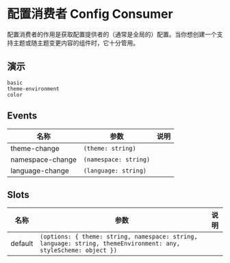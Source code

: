# 配置消费者 Config Consumer
配置消费者的作用是获取配置提供者的（通常是全局的）配置。当你想创建一个支持主题或随主题变更内容的组件时，它十分管用。
## 演示
```demo
basic
theme-environment
color
```
## Events
|名称|参数|说明|
|-|-|-|
|theme-change|`(theme: string)`||
|namespace-change|`(namespace: string)`||
|language-change|`(language: string)`||

## Slots
|名称|参数|说明|
|-|-|-|
|default|`(options: { theme: string, namespace: string, language: string, themeEnvironment: any, styleScheme: object })`||